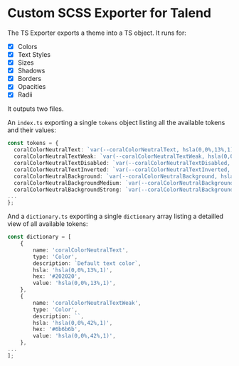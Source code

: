 # Custom SCSS Exporter for Talend

The TS Exporter exports a theme into a TS object. It runs for:

- [x] Colors
- [x] Text Styles
- [x] Sizes
- [x] Shadows
- [x] Borders
- [x] Opacities
- [x] Radii

It outputs two files.

An `index.ts` exporting a single `tokens` object listing all the available tokens and their values: 


```ts
const tokens = {
  coralColorNeutralText: `var(--coralColorNeutralText, hsla(0,0%,13%,1))`,
  coralColorNeutralTextWeak: `var(--coralColorNeutralTextWeak, hsla(0,0%,42%,1))`,
  coralColorNeutralTextDisabled: `var(--coralColorNeutralTextDisabled, hsla(0,0%,55%,1))`,
  coralColorNeutralTextInverted: `var(--coralColorNeutralTextInverted, hsla(0,0%,100%,1))`,
  coralColorNeutralBackground: `var(--coralColorNeutralBackground, hsla(0,0%,100%,1))`,
  coralColorNeutralBackgroundMedium: `var(--coralColorNeutralBackgroundMedium, hsla(0,0%,97%,1))`,
  coralColorNeutralBackgroundStrong: `var(--coralColorNeutralBackgroundStrong, hsla(0,0%,91%,1))`,
...
};
```

And a `dictionary.ts` exporting a single `dictionary` array listing a detailled view of all available tokens: 

```ts
const dictionary = [
    {
        name: 'coralColorNeutralText',
        type: 'Color',
        description: `Default text color`,
        hsla: 'hsla(0,0%,13%,1)',
        hex: '#202020',
        value: 'hsla(0,0%,13%,1)',
    },
    {
        name: 'coralColorNeutralTextWeak',
        type: 'Color',
        description: ``,
        hsla: 'hsla(0,0%,42%,1)',
        hex: '#6b6b6b',
        value: 'hsla(0,0%,42%,1)',
    },
...
];
```

